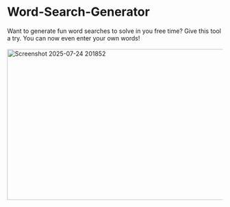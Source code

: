 # Word-Search-Generator
Want to generate fun word searches to solve in you free time? Give this tool a try. You can now even enter your own words!
<br>
<br>
<img width="850" height="352" alt="Screenshot 2025-07-24 201852" src="https://github.com/user-attachments/assets/bd5cba1e-4e37-47f9-852b-43d02f572a54" />
